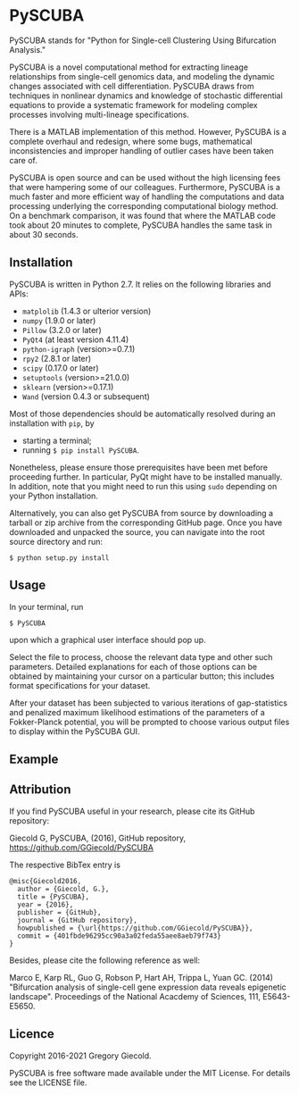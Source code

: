 # PySCUBA

PySCUBA stands for "Python for Single-cell Clustering Using Bifurcation Analysis." 

PySCUBA is a novel computational method for extracting lineage relationships from single-cell genomics data, and modeling the dynamic changes associated with cell differentiation. 
PySCUBA draws from techniques in nonlinear dynamics and knowledge of stochastic differential equations to provide a systematic framework for modeling complex processes involving multi-lineage specifications.

There is a MATLAB implementation of this method. However, PySCUBA is a complete overhaul and redesign, where some bugs, mathematical inconsistencies and improper handling of outlier cases have been taken care of.

PySCUBA is open source and can be used without the high licensing fees that were hampering some of our colleagues.
Furthermore, PySCUBA is a much faster and more efficient way of handling the computations and data processing underlying the corresponding computational biology method. On a benchmark comparison, it was found that where the MATLAB code took about 20 minutes to complete, PySCUBA handles the same task in about 30 seconds.

Installation
------------

PySCUBA is written in Python 2.7. It relies on the following libraries and APIs:
* ```matplolib``` (1.4.3 or ulterior version)
* ```numpy``` (1.9.0 or later)
* ```Pillow``` (3.2.0 or later)
* ```PyQt4``` (at least version 4.11.4)
* ```python-igraph``` (version>=0.7.1)
* ```rpy2``` (2.8.1 or later)
* ```scipy``` (0.17.0 or later)
* ```setuptools``` (version>=21.0.0)
* ```sklearn``` (version>=0.17.1)
* ```Wand``` (version 0.4.3 or subsequent)

Most of those dependencies should be automatically resolved during an installation with ```pip```, by
* starting a terminal;
* running ```$ pip install PySCUBA```.

Nonetheless, please ensure those prerequisites have been met before proceeding further. In particular, PyQt might have to be installed manually. In addition, note that you might need to run this using ```sudo``` depending on your Python installation.

Alternatively, you can also get PySCUBA from source by downloading a tarball or zip archive from the corresponding GitHub page. Once you have downloaded and unpacked the source, you can navigate into the root source directory and run:

```$ python setup.py install```

Usage
-----

In your terminal, run

```$ PySCUBA```

upon which a graphical user interface should pop up. 

Select the file to process, choose the relevant data type and other such parameters. Detailed explanations for each of those options can be obtained by maintaining your cursor on a particular button; this includes format specifications for your dataset. 

After your dataset has been subjected to various iterations of gap-statistics and penalized maximum likelihood estimations of the parameters of a Fokker-Planck potential, you will be prompted to choose various output files to display within the PySCUBA GUI.

Example
-------



Attribution
-----------

If you find PySCUBA useful in your research, please cite its GitHub repository:

Giecold G, PySCUBA, (2016), GitHub repository, https://github.com/GGiecold/PySCUBA

The respective BibTex entry is

```
@misc{Giecold2016,
  author = {Giecold, G.},
  title = {PySCUBA},
  year = {2016},
  publisher = {GitHub},
  journal = {GitHub repository},
  howpublished = {\url{https://github.com/GGiecold/PySCUBA}},
  commit = {401fbde96295cc90a3a02feda55aee8aeb79f743}
}
```

Besides, please cite the following reference as well:

Marco E, Karp RL, Guo G, Robson P, Hart AH, Trippa L, Yuan GC. (2014) "Bifurcation analysis of single-cell gene expression data reveals epigenetic landscape". Proceedings of the National Acacdemy of Sciences, 111, E5643-E5650.

Licence
-------

Copyright 2016-2021 Gregory Giecold.

PySCUBA is free software made available under the MIT License. For details see the LICENSE file.

